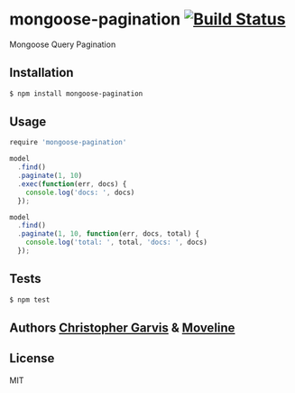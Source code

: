 # mongoose-pagination [![Build Status](https://secure.travis-ci.org/Moveline/mongoose-pagination.png)](http://travis-ci.org/Moveline/mongoose-pagination)

Mongoose Query Pagination

## Installation

```bash
$ npm install mongoose-pagination
```

## Usage

```javascript
require 'mongoose-pagination'

model
  .find()
  .paginate(1, 10)
  .exec(function(err, docs) {
    console.log('docs: ', docs)
  });

model
  .find()
  .paginate(1, 10, function(err, docs, total) {
    console.log('total: ', total, 'docs: ', docs)
  });
```

## Tests

```bash
$ npm test
```

## Authors [Christopher Garvis][0] & [Moveline][1]

[0]: http://christophergarvis.com
[1]: http://www.moveline.com

## License

MIT
